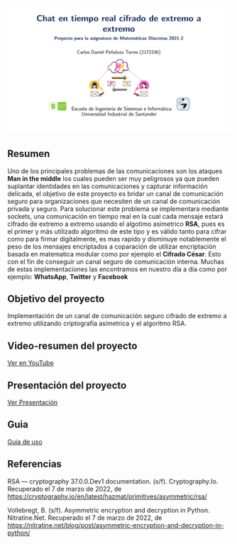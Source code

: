 
# ![logo][]

## Resumen

Uno de los principales problemas de las comunicaciones son los ataques **Man in the middle** los cuales pueden ser muy peligrosos ya que pueden suplantar identidades en las comunicaciones y capturar información delicada, el objetivo de este proyecto es bridar un canal de comunicación seguro para organizaciones que necesiten de un canal de comunicación privada y seguro.
Para solucionar este problema se implementara mediante sockets, una comunicación en tiempo real en la cual cada mensaje estará cifrado de extremo a extremo usando el algotimo asimetrico **RSA**, pues es el primer y más utilizado algoritmo de este tipo y es válido tanto para cifrar como para firmar digitalmente, es mas rapido y disminuye notablemente el peso de los mensajes encriptados a coparación de utilizar encriptación basada en matematica modular como por ejemplo el **Cifrado César**. Esto con el fin de conseguir un canal seguro de comunicación interna. Muchas de estas implementaciones las encontramos en nuestro día a día como por ejemplo:  **WhatsApp**, **Twitter** y **Facebook**

## Objetivo del proyecto

Implementación de un canal de comunicación seguro cifrado de extremo a extremo utilizando criptografía asimetrica y el algoritmo RSA.

##  Video-resumen del proyecto

[Ver en YouTube](https://youtu.be/KznU1BVes9g)


##  Presentación del proyecto

[Ver Presentación](https://github.com/Pholluxion/Proyecto-Matematicas-Discretas-2021-2-UIS/blob/main/diapositivas/Chat%20en%20tiempo%20real%20cifrado%20de%20extremo%20a%20extremo%20v2.pdf)

## Guia

[Guia de uso](https://github.com/Pholluxion/Proyecto-Matematicas-Discretas-2021-2-UIS/blob/main/diapositivas/Guia%20de%20uso.pdf)

##  Referencias

RSA — cryptography 37.0.0.Dev1 documentation. (s/f). Cryptography.Io. Recuperado el 7 de marzo de 2022, de https://cryptography.io/en/latest/hazmat/primitives/asymmetric/rsa/

Vollebregt, B. (s/f). Asymmetric encryption and decryption in Python. Nitratine.Net. Recuperado el 7 de marzo de 2022, de https://nitratine.net/blog/post/asymmetric-encryption-and-decryption-in-python/

[logo]: https://github.com/Pholluxion/Proyecto-Matematicas-Discretas-2021-2-UIS/blob/main/assets/new_new_banner.png
